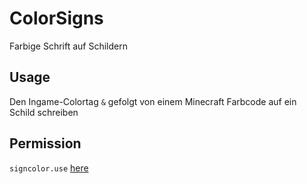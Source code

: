 # ColorSigns
Farbige Schrift auf Schildern

## Usage
Den Ingame-Colortag ```&``` gefolgt von einem Minecraft Farbcode auf ein Schild schreiben

## Permission
```signcolor.use``` [here](https://github.com/Snapecraft-Serverteam/ColorSigns/blob/master/src/main/java/net/snapecraft/colorsigns/SignListener.java#L11)
